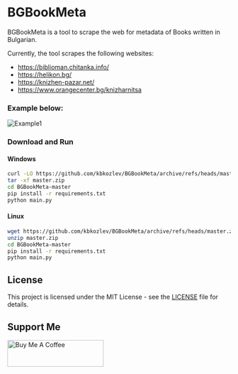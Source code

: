 # BGBookMeta

BGBookMeta is a tool to scrape the web for metadata of Books written in Bulgarian.

Currently, the tool scrapes the following websites:
 - https://biblioman.chitanka.info/
 - https://helikon.bg/
 - https://knizhen-pazar.net/
 - https://www.orangecenter.bg/knizharnitsa

### Example below:
 ![Example1](https://i.imgur.com/RzLQ1nl.png)
 
### Download and Run

#### Windows
```bash
curl -LO https://github.com/kbkozlev/BGBookMeta/archive/refs/heads/master.zip
tar -xf master.zip
cd BGBookMeta-master
pip install -r requirements.txt
python main.py
```

#### Linux
```bash
wget https://github.com/kbkozlev/BGBookMeta/archive/refs/heads/master.zip
unzip master.zip
cd BGBookMeta-master
pip install -r requirements.txt
python main.py
```
## License

This project is licensed under the MIT License - see the [LICENSE](LICENSE) file for details.

## Support Me
<div>
<a href="https://www.buymeacoffee.com/kbkozlev" target="_blank"><img src="https://cdn.buymeacoffee.com/buttons/v2/default-yellow.png" alt="Buy Me A Coffee" style="height: 60px !important;width: 217px !important;" ></a>
</div>